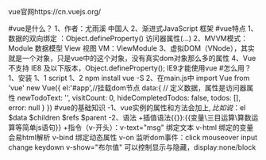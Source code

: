 vue官网https://cn.vuejs.org/

#vue是什么？
1、作者：尤雨溪 中国人
2、渐进式JavaScript 框架
#vue特点
1、数据的双向绑定  ：Object.defineProperty()  访问器属性(...)
2、MVVM模式：Module 数据模型   View 视图  VM：ViewModule
3、虚拟DOM（VNode），其实就是一个对象，只是vue中的这个对象，没有真实dom对象那么多的属性
4、Vue 不支持 IE8 及以下版本，Object.defineProperty(); IE9才能使用vue
#怎么用？
1、安装
 1、1 script
 1、2 npm install vue -S
2、在main.js中
    import Vue from 'vue'
    new Vue({
        el:'#app',//挂载dom节点
        data:{ // 定义数据，属性是访问器属性
            newTodoText: '',
            visitCount: 0,
            hideCompletedTodos: false,
            todos: [],
            error: null
        }
    })
#vue的基础知识
-1、vue实例的属性和方法会加上$,比如说：$el $data $children  $refs $parent
-2、语法
   +插值语法{{}}:{{变量\三目运算\算数运算等简单js语句}}
   +指令（v-开头）：v-text="msg"   绑定文本
                   v-html   绑定的变量会易html解析
                   v-bind  绑定动态属性
                   v-on  监听dom事件：click mouseover  input change keydown
                  v-show="布尔值"   可以控制显示与隐藏，display:none/block

